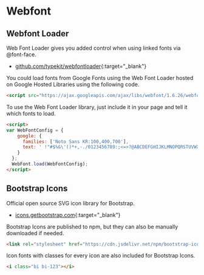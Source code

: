 # Webfont

## Webfont Loader

Web Font Loader gives you added control when using linked fonts via @font-face.

- [github.com/typekit/webfontloader](https://github.com/typekit/webfontloader){:target="_blank"}

You could load fonts from Google Fonts using the Web Font Loader hosted on Google Hosted Libraries using the following code.

```html
<script src="https://ajax.googleapis.com/ajax/libs/webfont/1.6.26/webfont.js"></script>
```

To use the Web Font Loader library, just include it in your page and tell it which fonts to load.

```html
<script>
var WebFontConfig = {
    google: {
      families: ['Noto Sans KR:100,400,700'],
      text: ' !"#$%&\'()*+,-./0123456789:;<=>?@ABCDEFGHIJKLMNOPQRSTUVWXYZ[\]^_`abcdefghijklmnopqrstuvwxyz{|}~'
    }
  };
  WebFont.load(WebFontConfig);
</script>
```

## Bootstrap Icons

Official open source SVG icon library for Bootstrap.

- [icons.getbootstrap.com](https://icons.getbootstrap.com/){:target="_blank"}

Bootstrap Icons are published to npm, but they can also be manually downloaded if needed.

```html
<link rel="stylesheet" href="https://cdn.jsdelivr.net/npm/bootstrap-icons@1.8.1/font/bootstrap-icons.css">
```

Icon fonts with classes for every icon are also included for Bootstrap Icons.

```html
<i class="bi bi-123"></i>
```
